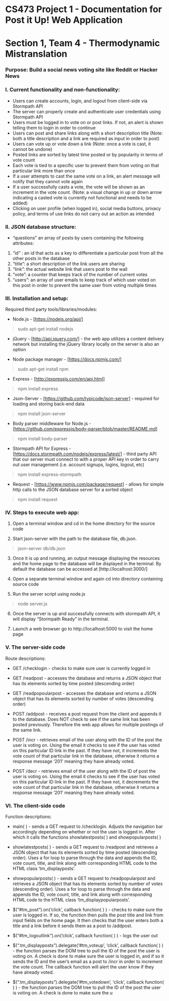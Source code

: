 # CS473 Project 1 - Documentation for Post it Up! Web Application
# Section 1, Team 4 - Thermodynamic Mistranslation

### Purpose: Build a social news voting site like Reddit or Hacker News

### I. Current functionality and non-functionality:

* Users can create accounts, login, and logout from client-side via Stormpath API
* The server can properly create and authenticate user credentials using Stormpath API
* Users must be logged in to vote on or post links. If not, an alert is shown telling them to login in order to continue
* Users can post and share links along with a short description title (Note: both a title description and a link are required as input in order to post)
* Users can vote up or vote down a link (Note: once a vote is cast, it cannot be undone)
* Posted links are sorted by latest time posted or by popularity in terms of vote count
* Each vote is tied to a specific user to prevent them from voting on that particular link more than once
* If a user attempts to cast the same vote on a link, an alert message will notify that they cannot vote again
* If a user successfully casts a vote, the vote will be shown as an increment in the vote count. (Note: a visual change in up or down arrow indicating a casted vote is currently not functional and needs to be added)
* Clicking on user profile (when logged in), social media buttons, privacy policy, and terms of use links do not carry out an action as intended


### II. JSON database structure:

* “questions” an array of posts by users containing the following attributes:
1. “id” : an id that acts as a key to differentiate a particular post from all the other posts in the database
2. “title”: a short description of the link users are sharing
3. “link”: the actual website link that users post to the wall
4. “vote”: a counter that keeps track of the number of current votes
5. “users”: an array of user emails to keep track of which user voted on this post in order to prevent the same user from voting multiple times


### III. Installation and setup:

Required third party tools/libraries/modules:
* Node.js - [https://nodejs.org/api/]
> sudo apt-get install nodejs

* jQuery - [http://api.jquery.com/] - the web app utilizes a content delivery network but installing the jQuery library locally on the server is also an option

* Node package manager - [https://docs.npmjs.com/]
> sudo apt-get install npm

* Express - [http://expressjs.com/en/api.html]
> npm install express

* Json-Server - [https://github.com/typicode/json-server] - required for loading and storing back-end data
> npm install json-server

* Body parser middleware for Node.js - [https://github.com/expressjs/body-parser/blob/master/README.md]
> npm install body-parser

* Stormpath API for Express - [https://docs.stormpath.com/nodejs/express/latest/] - third party API that our server must connect to with a proper API key in order to carry out user management (i.e. account signups, logins, logout, etc)
> npm install express-stormpath

* Request - [https://www.npmjs.com/package/request] - allows for simple http calls to the JSON database server for a sorted object
> npm install request


### IV. Steps to execute web app:

1. Open a terminal window and cd in the home directory for the source code

2. Start json-server with the path to the database file, db.json.

> json-server db/db.json

3. Once it is up and running, an output message displaying the resources and the home page to the     database will be displayed in the terminal. By default the database can be accessed at [http://localhost:3000/]

4. Open a separate terminal window and again cd into directory containing source code

5. Run the server script using node.js

> node server.js

6. Once the server is up and successfully connects with stormpath API, it will display “Stormpath Ready” in the terminal.

7. Launch a web browser go to http://localhost:5000 to visit the home page

### V. The server-side code

Route descriptions:
* GET /checklogin - checks to make sure user is currently logged in

* GET /readpost - accesses the database and returns a JSON object that has its elements sorted by time posted (descending order)

* GET /readpopoularpost - accesses the database and returns a JSON object that has its elements sorted by number of votes (descending order)

* POST /addpost - receives a post request from the client and appends it to the database. Does NOT check to see if the same link has been posted previously. Therefore the web app allows for multiple postings of the same link.

* POST /incr - retrieves email of the user along with the ID of the post the user is voting on. Using the email it checks to see if the user has voted on this particular ID link in the past. If they have not, it increments the vote count of that particular link in the database, otherwise it returns a response message ‘201’ meaning they have already voted.

* POST /decr - retrieves email of the user along with the ID of post the user is voting on. Using the email it checks to see if the user has voted on this particular ID link in the past. If they have not, it decrements the vote count of that particular link in the database, otherwise it returns a response message ‘201’ meaning they have already voted.


### VI. The client-side code

Function descriptions:
* main( ) - sends a GET request to /checklogin. Adjusts the navigation bar accordingly depending on whether or not the user is logged in. After which it calls the functions showlatestposts( ) and showpopularposts( )

* showlatestposts( ) - sends a GET request to /readpost and retrieves a JSON object that has its elements sorted by time posted (descending order). Uses a for loop to parse through the data and appends the ID, vote count, title, and link along with corresponding HTML code to the HTML class ‘tm_displayposts’.

* showpopularposts( ) - sends a GET request to /readpopularpost and retrieves a JSON object that has its elements sorted by number of votes (descending order). Uses a for loop to parse through the data and appends the ID, vote count, title, and link along with corresponding HTML code to the HTML class ‘tm_displaypopularposts’.

* $(“#tm_post”).on(‘click’, callback function( ) ) - checks to make sure the user is logged in. If so, the function then pulls the post title and link from input fields on the home page. It then checks that the user enters both a title and a link before it sends them as a post to /addpost.

* $(“#tm_logoutlink”).on(‘click’, callback function( ) ) - logs the user out

* $(“.tm_displayposts”).delegate(‘#tm_voteup’, ‘click’, callback function( ) ) - the function parses the DOM tree to pull the ID of the post the user is voting on. A check is done to make sure the user is logged in, and if so it sends the ID and the user’s email as a post to /incr in order to increment the vote count. The callback function will alert the user know if they have already voted.

* $(“.tm_displayposts”).delegate(‘#tm_votedown’, ‘click’, callback function( ) ) - the function parses the DOM tree to pull the ID of the post the user is voting on. A check is done to make sure the u

